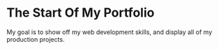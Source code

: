 # The Start Of My Portfolio 
My goal is to show off my web development skills, and display all of my production projects.

